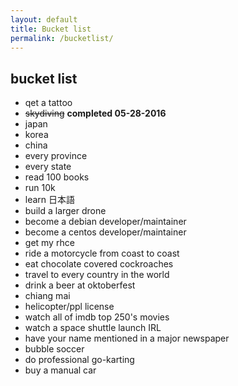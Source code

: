 ```yaml
---
layout: default
title: Bucket list
permalink: /bucketlist/
---
```


## bucket list

* qet a tattoo
* ~~skydiving~~ **completed 05-28-2016**
* japan
* korea
* china
* every province
* every state
* read 100 books
* run 10k
* learn 日本語
* build a larger drone
* become a debian developer/maintainer
* become a centos developer/maintainer
* get my rhce
* ride a motorcycle from coast to coast
* eat chocolate covered cockroaches
* travel to every country in the world
* drink a beer at oktoberfest
* chiang mai
* helicopter/ppl license
* watch all of imdb top 250's movies
* watch a space shuttle launch IRL
* have your name mentioned in a major newspaper
* bubble soccer
* do professional go-karting
* buy a manual car
